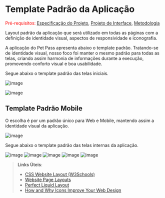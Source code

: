 # Template Padrão da Aplicação

<span style="color:red">Pré-requisitos: <a href="2-Especificação do Projeto.md"> Especificação do Projeto</a></span>, <a href="3-Projeto de Interface.md"> Projeto de Interface</a>, <a href="4-Metodologia.md"> Metodologia</a>

Layout padrão da aplicação que será utilizado em todas as páginas com a definição de identidade visual, aspectos de responsividade e iconografia.

A aplicação do Pet Pass apresenta abaixo o template padrão. Tratando-se de identidade visual, nosso foco foi manter o mesmo padrão para todas as telas, criando assim harmonia de informações durante a execução, promovendo conforto visual e boa usabilidade.

Segue abaixo o template padrão das telas iniciais.

![image](https://user-images.githubusercontent.com/83302547/200139564-7d3b8b38-120d-4733-8929-00d6f17c1849.png)

![image](https://user-images.githubusercontent.com/83302547/200189829-17231e70-52c9-4291-876d-9e62fccf2274.png)

## Template Padrão Mobile

O escolha é por um padrão único para Web e Mobile, mantendo assim a identidade visual da aplicação.

![image](https://user-images.githubusercontent.com/83302547/203671444-7399dca8-820b-43d1-a86e-58c2429817df.png)

Segue abaixo o template padrão das telas internas da aplicação.

![image](https://user-images.githubusercontent.com/83302547/200189896-d8bea60a-9cd0-471c-852a-fee5c49672d6.png)
![image](https://user-images.githubusercontent.com/83302547/200189910-1900bf4d-d912-43b1-a59d-62d950266c13.png)
![image](https://user-images.githubusercontent.com/83302547/200189920-4934ebae-c9b1-42f8-ae8c-51fa34196316.png)
![image](https://user-images.githubusercontent.com/83302547/200189926-cc5649ab-f031-4057-ac7e-4375d249c18a.png)
![image](https://user-images.githubusercontent.com/83302547/200189939-84c01be2-b265-4e0f-9a66-3908dbd83451.png)



> **Links Úteis**:
>
> - [CSS Website Layout (W3Schools)](https://www.w3schools.com/css/css_website_layout.asp)
> - [Website Page Layouts](http://www.cellbiol.com/bioinformatics_web_development/chapter-3-your-first-web-page-learning-html-and-css/website-page-layouts/)
> - [Perfect Liquid Layout](https://matthewjamestaylor.com/perfect-liquid-layouts)
> - [How and Why Icons Improve Your Web Design](https://usabilla.com/blog/how-and-why-icons-improve-you-web-design/)
